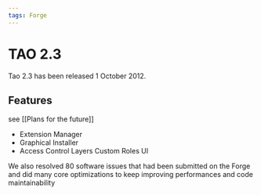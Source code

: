 ```yaml
---
tags: Forge
---
```


TAO 2.3
=======

Tao 2.3 has been released 1 October 2012.

Features
--------

see [[Plans for the future]]

-   Extension Manager
-   Graphical Installer
-   Access Control Layers Custom Roles UI

We also resolved 80 software issues that had been submitted on the Forge and did many core optimizations to keep improving performances and code maintainability

